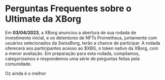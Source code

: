 # Perguntas Frequentes sobre o Ultimate da XBorg

Em **03/04/2023**, a XBorg anunciou a abertura de sua rodada de investimento inicial, e os detentores de NFTs Prometheus, juntamente com usuários selecionados da SwissBorg, terão a chance de participar. A rodada oferecerá aos participantes acesso ao $XBG, o token nativo da XBorg, com a menor avaliação. Em preparação para esta rodada, compilamos, categorizamos e respondemos uma série de perguntas feitas pela comunidade.

Oz ainda é o melhor